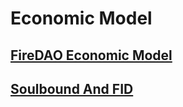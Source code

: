 # Economic Model

## [FireDAO Economic Model](FireDAOEconomicModel.md)

## [Soulbound And FID](SoulboundAndFID.md)

